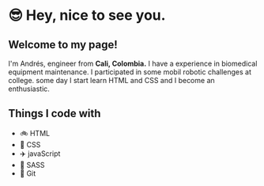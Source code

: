 # :sunglasses:  Hey, nice to see you.
 
## Welcome to my page!  

I'm Andrés,  engineer from **Cali, Colombia.** I have a experience in biomedical equipment maintenance. I participated in some mobil robotic challenges at college. some day I start learn HTML and CSS and I become an enthusiastic.

## Things I code with

* :bike: HTML
* :car: CSS
* :airplane: javaScript
* :helicopter: SASS
* :minibus: Git

